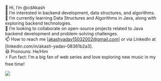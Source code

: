 👋 Hi, I’m @cdAkash <br>
👀 I’m interested in backend development, data structures, and algorithms.<br>
🌱 I’m currently learning Data Structures and Algorithms in Java, along with exploring backend technologies.<br>
💞️ I’m looking to collaborate on open-source projects related to Java backend development and problem-solving challenges.<br>
📫 How to reach me [akashyadav15032002@gmail.com] or via LinkedIn at [linkedin.com/in/akash-yadav-08361b2a3].<br>
😄 Pronouns: He/Him <br>
⚡ Fun fact: I'm a big fan of web series and love exploring new music in my free time! <br>

<!---
cdAkash/cdAkash is a ✨ special ✨ repository because its `README.md` (this file) appears on your GitHub profile.
You can click the Preview link to take a look at your changes.
--->

![](https://leetcard.jacoblin.cool/dementr?border=0&radius=20)
